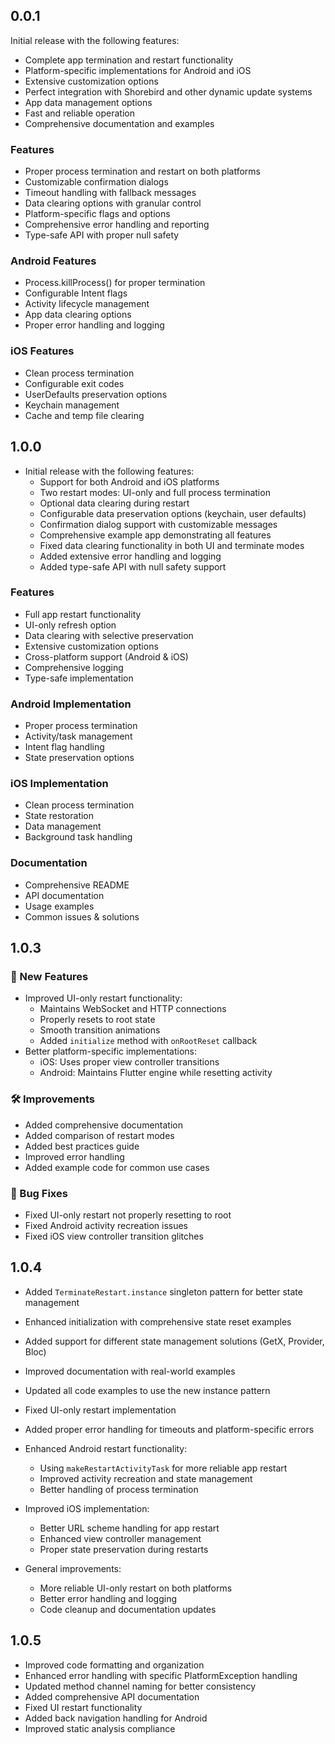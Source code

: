 ## 0.0.1

Initial release with the following features:

* Complete app termination and restart functionality
* Platform-specific implementations for Android and iOS
* Extensive customization options
* Perfect integration with Shorebird and other dynamic update systems
* App data management options
* Fast and reliable operation
* Comprehensive documentation and examples

### Features

* Proper process termination and restart on both platforms
* Customizable confirmation dialogs
* Timeout handling with fallback messages
* Data clearing options with granular control
* Platform-specific flags and options
* Comprehensive error handling and reporting
* Type-safe API with proper null safety

### Android Features

* Process.killProcess() for proper termination
* Configurable Intent flags
* Activity lifecycle management
* App data clearing options
* Proper error handling and logging

### iOS Features

* Clean process termination
* Configurable exit codes
* UserDefaults preservation options
* Keychain management
* Cache and temp file clearing

## 1.0.0

* Initial release with the following features:
  * Support for both Android and iOS platforms
  * Two restart modes: UI-only and full process termination
  * Optional data clearing during restart
  * Configurable data preservation options (keychain, user defaults)
  * Confirmation dialog support with customizable messages
  * Comprehensive example app demonstrating all features
  * Fixed data clearing functionality in both UI and terminate modes
  * Added extensive error handling and logging
  * Added type-safe API with null safety support

### Features
- Full app restart functionality
- UI-only refresh option
- Data clearing with selective preservation
- Extensive customization options
- Cross-platform support (Android & iOS)
- Comprehensive logging
- Type-safe implementation

### Android Implementation
- Proper process termination
- Activity/task management
- Intent flag handling
- State preservation options

### iOS Implementation
- Clean process termination
- State restoration
- Data management
- Background task handling

### Documentation
- Comprehensive README
- API documentation
- Usage examples
- Common issues & solutions

## 1.0.3

### 🚀 New Features
- Improved UI-only restart functionality:
  - Maintains WebSocket and HTTP connections
  - Properly resets to root state
  - Smooth transition animations
  - Added `initialize` method with `onRootReset` callback
- Better platform-specific implementations:
  - iOS: Uses proper view controller transitions
  - Android: Maintains Flutter engine while resetting activity

### 🛠️ Improvements
- Added comprehensive documentation
- Added comparison of restart modes
- Added best practices guide
- Improved error handling
- Added example code for common use cases

### 🐛 Bug Fixes
- Fixed UI-only restart not properly resetting to root
- Fixed Android activity recreation issues
- Fixed iOS view controller transition glitches

## 1.0.4

* Added `TerminateRestart.instance` singleton pattern for better state management
* Enhanced initialization with comprehensive state reset examples
* Added support for different state management solutions (GetX, Provider, Bloc)
* Improved documentation with real-world examples
* Updated all code examples to use the new instance pattern
* Fixed UI-only restart implementation
* Added proper error handling for timeouts and platform-specific errors

* Enhanced Android restart functionality:
  * Using `makeRestartActivityTask` for more reliable app restart
  * Improved activity recreation and state management
  * Better handling of process termination

* Improved iOS implementation:
  * Better URL scheme handling for app restart
  * Enhanced view controller management
  * Proper state preservation during restarts

* General improvements:
  * More reliable UI-only restart on both platforms
  * Better error handling and logging
  * Code cleanup and documentation updates

## 1.0.5

* Improved code formatting and organization
* Enhanced error handling with specific PlatformException handling
* Updated method channel naming for better consistency
* Added comprehensive API documentation
* Fixed UI restart functionality
* Added back navigation handling for Android
* Improved static analysis compliance
